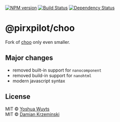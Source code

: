 [![NPM version][npm-image]][npm-url]
[![Build Status][build-image]][build-url]
[![Dependency Status][deps-image]][deps-url]

# @pirxpilot/choo

Fork of [choo] only even smaller.

## Major changes

- removed built-in support for `nanocomponent`
- removed build-in support for `nanohtml`
- modern javascript syntax

## License

MIT © [Yoshua Wuyts](https://twitter.com/yoshuawuyts)  
MIT © [Damian Krzeminski](https://pirxpilot.me)

[choo]: https://npmjs.org/package/choo

[npm-image]: https://img.shields.io/npm/v/@pirxpilot/choo
[npm-url]: https://npmjs.org/package/@pirxpilot/choo

[build-url]: https://github.com/pirxpilot/choo/actions/workflows/check.yaml
[build-image]: https://img.shields.io/github/actions/workflow/status/pirxpilot/choo/check.yaml?branch=main

[deps-image]: https://img.shields.io/librariesio/release/npm/@pirxpilot/choo
[deps-url]: https://libraries.io/npm/@pirxpilot%2Fchoo
